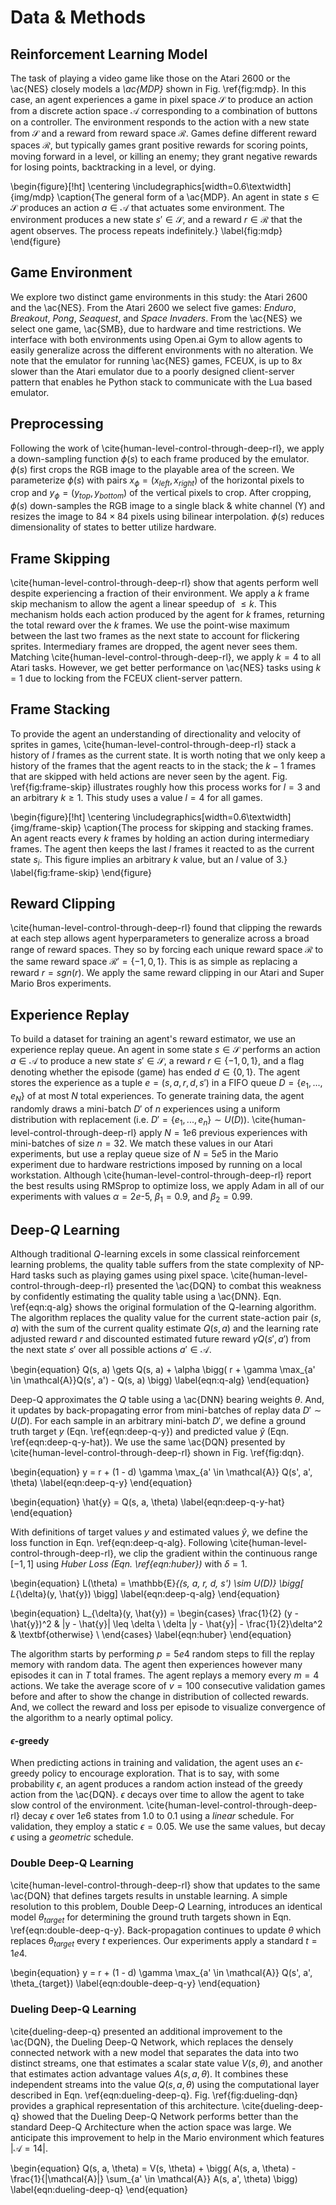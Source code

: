 # Data & Methods

## Reinforcement Learning Model

The task of playing a video game like those on the Atari 2600 or the \ac{NES}
closely models a _\ac{MDP}_ shown in Fig. \ref{fig:mdp}. In this case, an
agent experiences a game in pixel space $\mathcal{S}$ to produce an action
from a discrete action space $\mathcal{A}$ corresponding to a combination of
buttons on a controller. The environment responds to the action with a new
state from $\mathcal{S}$ and a reward from reward space $\mathcal{R}$. Games
define different reward spaces $\mathcal{R}$, but typically games grant
positive rewards for scoring points, moving forward in a level, or killing an
enemy; they grant negative rewards for losing points, backtracking in a
level, or dying.

\begin{figure}[!ht]
\centering
\includegraphics[width=0.6\textwidth]{img/mdp}
\caption{The general form of a \ac{MDP}. An agent in state
$s \in \mathcal{S}$ produces an action $a \in \mathcal{A}$ that actuates some
environment. The environment produces a new state $s' \in \mathcal{S}$, and a
reward $r \in \mathcal{R}$ that the agent observes. The process repeats
indefinitely.}
\label{fig:mdp}
\end{figure}

## Game Environment

We explore two distinct game environments in this study: the Atari 2600 and
the \ac{NES}. From the Atari 2600 we select five games: _Enduro_, _Breakout_,
_Pong_, _Seaquest_, and _Space Invaders_. From the \ac{NES} we select one
game, \ac{SMB}, due to hardware and time restrictions. We interface with both
environments using Open.ai Gym to allow agents to easily generalize across
the different environments with no alteration. We note that the emulator for
running \ac{NES} games, FCEUX, is up to $8x$ slower than the Atari emulator
due to a poorly designed client-server pattern that enables he Python stack
to communicate with the Lua based emulator.

## Preprocessing

Following the work of \cite{human-level-control-through-deep-rl}, we apply a
down-sampling function $\phi(s)$ to each frame produced by the emulator.
$\phi(s)$ first crops the RGB image to the playable area of the screen. We
parameterize $\phi(s)$ with pairs $x_{\phi} = (x_{left}, x_{right})$ of the
horizontal pixels to crop and $y_{\phi} = (y_{top}, y_{bottom})$ of the
vertical pixels to crop. After cropping, $\phi(s)$ down-samples the RGB image
to a single black & white channel (Y) and resizes the image to $84 \times 84$
pixels using bilinear interpolation. $\phi(s)$ reduces dimensionality of
states to better utilize hardware.

## Frame Skipping

\cite{human-level-control-through-deep-rl} show that agents perform well
despite experiencing a fraction of their environment. We apply a $k$ frame
skip mechanism to allow the agent a linear speedup of $\leq k$. This
mechanism holds each action produced by the agent for $k$ frames, returning
the total reward over the $k$ frames. We use the point-wise maximum between
the last two frames as the next state to account for flickering sprites.
Intermediary frames are dropped, the agent never sees them. Matching
\cite{human-level-control-through-deep-rl}, we apply $k = 4$ to all Atari
tasks. However, we get better performance on \ac{NES} tasks using $k = 1$ due
to locking from the FCEUX client-server pattern.

## Frame Stacking

To provide the agent an understanding of directionality and velocity of
sprites in games, \cite{human-level-control-through-deep-rl} stack a history
of $l$ frames as the current state. It is worth noting that we only keep a
history of the frames that the agent reacts to in the stack; the $k - 1$
frames that are skipped with held actions are never seen by the agent. Fig.
\ref{fig:frame-skip} illustrates roughly how this process works for $l = 3$
and an arbitrary $k \geq 1$. This study uses a value $l = 4$ for all games.

<!-- TODO: what about the max? -->

\begin{figure}[!ht]
\centering
\includegraphics[width=0.6\textwidth]{img/frame-skip}
\caption{The process for skipping and stacking frames. An agent reacts every
$k$ frames by holding an action during intermediary frames. The agent then
keeps the last $l$ frames it reacted to as the current state $s_i$. This
figure implies an arbitrary $k$ value, but an $l$ value of $3$.}
\label{fig:frame-skip}
\end{figure}

## Reward Clipping

\cite{human-level-control-through-deep-rl} found that clipping the rewards
at each step allows agent hyperparameters to generalize across a broad range
of reward spaces. They so by forcing each unique reward space $\mathcal{R}$
to the same reward space $\mathcal{R}' = \{-1, 0, 1\}$. This is as simple as
replacing a reward $r = sgn(r)$. We apply the same reward clipping in our
Atari and Super Mario Bros experiments.

## Experience Replay

To build a dataset for training an agent's reward estimator, we use an
experience replay queue. An agent in some state $s \in \mathcal{S}$ performs
an action $a \in \mathcal{A}$ to produce a new state $s' \in \mathcal{S}$, a
reward $r \in \{-1, 0, 1\}$, and a flag denoting whether the episode (game)
has ended $d \in \{0, 1\}$. The agent stores the experience as a tuple
$e = (s, a, r, d, s')$ in a FIFO queue $D = \{e_1, ..., e_N\}$ of at most $N$
total experiences. To generate training data, the agent randomly draws a
mini-batch $D'$ of $n$ experiences using a uniform distribution with
replacement (i.e. $D' = \{e_1, ..., e_n\} \sim U(D)$).
\cite{human-level-control-through-deep-rl} apply $N = 1e6$ previous
experiences with mini-batches of size $n = 32$. We match these values in our
Atari experiments, but use a replay queue size of $N = 5e5$ in the Mario
experiment due to hardware restrictions imposed by running on a local
workstation. Although \cite{human-level-control-through-deep-rl} report the
best results using RMSprop to optimize loss, we apply Adam in all of our
experiments with values $\alpha = 2e$-$5$, $\beta_1 = 0.9$, and
$\beta_2 = 0.99$.

## Deep-$Q$ Learning

Although traditional $Q$-learning excels in some classical reinforcement
learning problems, the quality table suffers from the state complexity of
NP-Hard tasks such as playing games using pixel space.
\cite{human-level-control-through-deep-rl} presented the \ac{DQN} to
combat this weakness by confidently estimating the quality table using a
\ac{DNN}. Eqn. \ref{eqn:q-alg} shows the original formulation of the
Q-learning algorithm. The algorithm replaces the quality value for the
current state-action pair $(s, a)$ with the sum of the current quality
estimate $Q(s, a)$ and the learning rate adjusted reward $r$ and discounted
estimated future reward $\gamma Q(s', a')$ from the next state $s'$ over all
possible actions $a' \in \mathcal{A}$.

\begin{equation}
Q(s, a) \gets
Q(s, a) +
\alpha \bigg(
r + \gamma \max_{a' \in \mathcal{A}}Q(s', a') - Q(s, a)
\bigg)
\label{eqn:q-alg}
\end{equation}

Deep-Q approximates the $Q$ table using a \ac{DNN} bearing weights $\theta$.
And, it updates by back-propagating error from mini-batches of replay data
$D' \sim U(D)$. For each sample in an arbitrary mini-batch $D'$, we define a
ground truth target $y$ (Eqn. \ref{eqn:deep-q-y}) and predicted value
$\hat{y}$ (Eqn. \ref{eqn:deep-q-y-hat}). We use the same \ac{DQN} presented
by \cite{human-level-control-through-deep-rl} shown in Fig. \ref{fig:dqn}.

\begin{equation}
y = r + (1 - d) \gamma \max_{a' \in \mathcal{A}} Q(s', a', \theta)
\label{eqn:deep-q-y}
\end{equation}

\begin{equation}
\hat{y} = Q(s, a, \theta)
\label{eqn:deep-q-y-hat}
\end{equation}

With definitions of target values $y$ and estimated values $\hat{y}$, we
define the loss function in Eqn. \ref{eqn:deep-q-alg}. Following
\cite{human-level-control-through-deep-rl}, we clip the gradient within the
continuous range $[-1, 1]$ using _Huber Loss (Eqn. \ref{eqn:huber})_ with
$\delta = 1$.

\begin{equation}
L(\theta) =
\mathbb{E}_{(s, a, r, d, s') \sim U(D)} \bigg[ L_{\delta}(y, \hat{y}) \bigg]
\label{eqn:deep-q-alg}
\end{equation}

\begin{equation}
L_{\delta}(y, \hat{y}) = \begin{cases}
      \frac{1}{2} (y - \hat{y})^2                & |y - \hat{y}| \leq \delta \\
      \delta |y - \hat{y}| - \frac{1}{2}\delta^2 & \textbf{otherwise} \\
\end{cases}
\label{eqn:huber}
\end{equation}

The algorithm starts by performing $p = 5e4$ random steps to fill the replay
memory with random data. The agent then experiences however many episodes it
can in $T$ total frames. The agent replays a memory every $m = 4$ actions. We
take the average score of $v = 100$ consecutive validation games before and
after to show the change in distribution of collected rewards. And, we
collect the reward and loss per episode to visualize convergence of the
algorithm to a nearly optimal policy.

#### $\epsilon$-greedy

When predicting actions in training and validation, the agent uses an
$\epsilon$-greedy policy to encourage exploration. That is to say, with some
probability $\epsilon$, an agent produces a random action instead of the
greedy action from the \ac{DQN}. $\epsilon$ decays over time to allow the
agent to take slow control of the environment.
\cite{human-level-control-through-deep-rl} decay $\epsilon$ over $1e6$ states
from $1.0$ to $0.1$ using a _linear_ schedule. For validation, they employ a
static $\epsilon = 0.05$. We use the same values, but decay $\epsilon$ using
a _geometric_ schedule.

### Double Deep-Q Learning

\cite{human-level-control-through-deep-rl} show that updates to the same
\ac{DQN} that defines targets results in unstable learning. A simple
resolution to this problem, Double Deep-$Q$ Learning, introduces an identical
model $\theta_{target}$ for determining the ground truth targets shown in
Eqn. \ref{eqn:double-deep-q-y}. Back-propagation continues to update $\theta$
which replaces $\theta_{target}$ every $t$ experiences. Our experiments apply
a standard $t = 1e4$.

\begin{equation}
y = r + (1 - d) \gamma \max_{a' \in \mathcal{A}} Q(s', a', \theta_{target})
\label{eqn:double-deep-q-y}
\end{equation}

### Dueling Deep-Q Learning

\cite{dueling-deep-q} presented an additional improvement to the \ac{DQN},
the Dueling Deep-Q Network, which replaces the densely connected network with
a new model that separates the data into two distinct streams, one that
estimates a scalar state value $V(s, \theta)$, and another that estimates
action advantage values $A(s, a, \theta)$. It combines these independent
streams into the value $Q(s, a, \theta)$ using the computational layer
described in Eqn. \ref{eqn:dueling-deep-q}. Fig. \ref{fig:dueling-dqn}
provides a graphical representation of this architecture.
\cite{dueling-deep-q} showed that the Dueling Deep-Q Network performs better
than the standard Deep-Q Architecture when the action space was large. We
anticipate this improvement to help in the Mario environment which features
$|\mathcal{A} = 14|$.

\begin{equation}
Q(s, a, \theta) = V(s, \theta) +
\bigg(
A(s, a, \theta) -
\frac{1}{|\mathcal{A}|} \sum_{a' \in \mathcal{A}} A(s, a', \theta)
\bigg)
\label{eqn:dueling-deep-q}
\end{equation}
